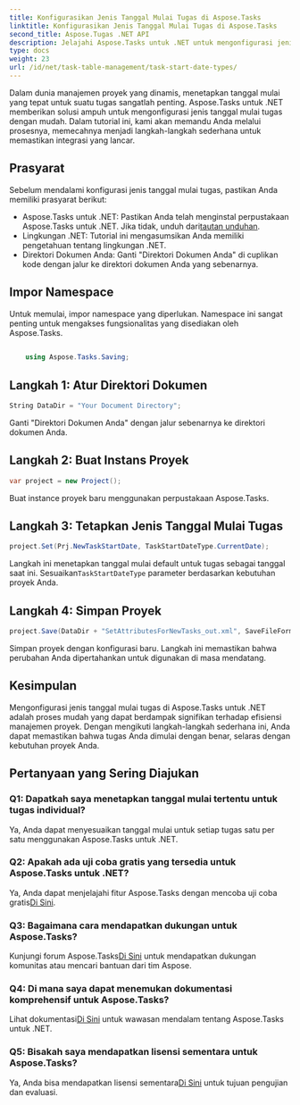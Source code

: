 ```yaml
---
title: Konfigurasikan Jenis Tanggal Mulai Tugas di Aspose.Tasks
linktitle: Konfigurasikan Jenis Tanggal Mulai Tugas di Aspose.Tasks
second_title: Aspose.Tugas .NET API
description: Jelajahi Aspose.Tasks untuk .NET untuk mengonfigurasi jenis tanggal mulai tugas dengan mudah. Optimalkan manajemen proyek dengan mudah. Unduh uji coba gratis Anda sekarang!
type: docs
weight: 23
url: /id/net/task-table-management/task-start-date-types/
---
```

Dalam dunia manajemen proyek yang dinamis, menetapkan tanggal mulai yang tepat untuk suatu tugas sangatlah penting. Aspose.Tasks untuk .NET memberikan solusi ampuh untuk mengonfigurasi jenis tanggal mulai tugas dengan mudah. Dalam tutorial ini, kami akan memandu Anda melalui prosesnya, memecahnya menjadi langkah-langkah sederhana untuk memastikan integrasi yang lancar.
## Prasyarat
Sebelum mendalami konfigurasi jenis tanggal mulai tugas, pastikan Anda memiliki prasyarat berikut:
-  Aspose.Tasks untuk .NET: Pastikan Anda telah menginstal perpustakaan Aspose.Tasks untuk .NET. Jika tidak, unduh dari[tautan unduhan](https://releases.aspose.com/tasks/net/).
- Lingkungan .NET: Tutorial ini mengasumsikan Anda memiliki pengetahuan tentang lingkungan .NET.
- Direktori Dokumen Anda: Ganti "Direktori Dokumen Anda" di cuplikan kode dengan jalur ke direktori dokumen Anda yang sebenarnya.
## Impor Namespace
Untuk memulai, impor namespace yang diperlukan. Namespace ini sangat penting untuk mengakses fungsionalitas yang disediakan oleh Aspose.Tasks.
```csharp
    
    using Aspose.Tasks.Saving;
```
## Langkah 1: Atur Direktori Dokumen
```csharp
String DataDir = "Your Document Directory";
```
Ganti "Direktori Dokumen Anda" dengan jalur sebenarnya ke direktori dokumen Anda.
## Langkah 2: Buat Instans Proyek
```csharp
var project = new Project();
```
Buat instance proyek baru menggunakan perpustakaan Aspose.Tasks.
## Langkah 3: Tetapkan Jenis Tanggal Mulai Tugas
```csharp
project.Set(Prj.NewTaskStartDate, TaskStartDateType.CurrentDate);
```
 Langkah ini menetapkan tanggal mulai default untuk tugas sebagai tanggal saat ini. Sesuaikan`TaskStartDateType` parameter berdasarkan kebutuhan proyek Anda.
## Langkah 4: Simpan Proyek
```csharp
project.Save(DataDir + "SetAttributesForNewTasks_out.xml", SaveFileFormat.Xml);
```
Simpan proyek dengan konfigurasi baru. Langkah ini memastikan bahwa perubahan Anda dipertahankan untuk digunakan di masa mendatang.
## Kesimpulan
Mengonfigurasi jenis tanggal mulai tugas di Aspose.Tasks untuk .NET adalah proses mudah yang dapat berdampak signifikan terhadap efisiensi manajemen proyek. Dengan mengikuti langkah-langkah sederhana ini, Anda dapat memastikan bahwa tugas Anda dimulai dengan benar, selaras dengan kebutuhan proyek Anda.
## Pertanyaan yang Sering Diajukan
### Q1: Dapatkah saya menetapkan tanggal mulai tertentu untuk tugas individual?
Ya, Anda dapat menyesuaikan tanggal mulai untuk setiap tugas satu per satu menggunakan Aspose.Tasks untuk .NET.
### Q2: Apakah ada uji coba gratis yang tersedia untuk Aspose.Tasks untuk .NET?
Ya, Anda dapat menjelajahi fitur Aspose.Tasks dengan mencoba uji coba gratis[Di Sini](https://releases.aspose.com/).
### Q3: Bagaimana cara mendapatkan dukungan untuk Aspose.Tasks?
 Kunjungi forum Aspose.Tasks[Di Sini](https://forum.aspose.com/c/tasks/15) untuk mendapatkan dukungan komunitas atau mencari bantuan dari tim Aspose.
### Q4: Di mana saya dapat menemukan dokumentasi komprehensif untuk Aspose.Tasks?
 Lihat dokumentasi[Di Sini](https://reference.aspose.com/tasks/net/) untuk wawasan mendalam tentang Aspose.Tasks untuk .NET.
### Q5: Bisakah saya mendapatkan lisensi sementara untuk Aspose.Tasks?
 Ya, Anda bisa mendapatkan lisensi sementara[Di Sini](https://purchase.aspose.com/temporary-license/) untuk tujuan pengujian dan evaluasi.